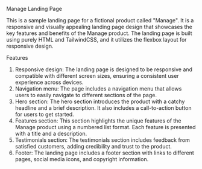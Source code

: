 Manage Landing Page

This is a sample landing page for a fictional product called "Manage". It is a responsive and visually appealing landing page design that showcases the key features and benefits of the Manage product. The landing page is built using purely HTML and TailwindCSS, and it utilizes the flexbox layout for responsive design.

Features

1. Responsive design: The landing page is designed to be responsive and compatible with different screen sizes, ensuring a consistent user experience across devices.
2. Navigation menu: The page includes a navigation menu that allows users to easily navigate to different sections of the page.
3. Hero section: The hero section introduces the product with a catchy headline and a brief description. It also includes a call-to-action button for users to get started.
4. Features section: This section highlights the unique features of the Manage product using a numbered list format. Each feature is presented with a title and a description.
5. Testimonials section: The testimonials section includes feedback from satisfied customers, adding credibility and trust to the product.
6. Footer: The landing page includes a footer section with links to different pages, social media icons, and copyright information.
